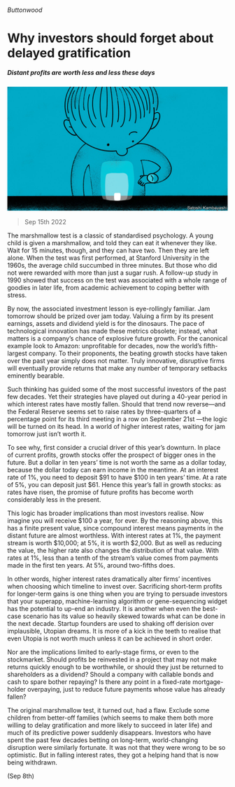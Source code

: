 ###### Buttonwood

# Why investors should forget about delayed gratification 

##### Distant profits are worth less and less these days 

![image](images/20220917_FND002.jpg) 

> Sep 15th 2022 

The marshmallow test is a classic of standardised psychology. A young child is given a marshmallow, and told they can eat it whenever they like. Wait for 15 minutes, though, and they can have two. Then they are left alone. When the test was first performed, at Stanford University in the 1960s, the average child succumbed in three minutes. But those who did not were rewarded with more than just a sugar rush. A follow-up study in 1990 showed that success on the test was associated with a whole range of goodies in later life, from academic achievement to coping better with stress.

By now, the associated investment lesson is eye-rollingly familiar. Jam tomorrow should be prized over jam today. Valuing a firm by its present earnings, assets and dividend yield is for the dinosaurs. The pace of technological innovation has made these metrics obsolete; instead, what matters is a company’s chance of explosive future growth. For the canonical example look to Amazon: unprofitable for decades, now the world’s fifth-largest company. To their proponents, the beating growth stocks have taken over the past year simply does not matter. Truly innovative, disruptive firms will eventually provide returns that make any number of temporary setbacks eminently bearable.

Such thinking has guided some of the most successful investors of the past few decades. Yet their strategies have played out during a 40-year period in which interest rates have mostly fallen. Should that trend now reverse—and the Federal Reserve seems set to raise rates by three-quarters of a percentage point for its third meeting in a row on September 21st —the logic will be turned on its head. In a world of higher interest rates, waiting for jam tomorrow just isn’t worth it.

To see why, first consider a crucial driver of this year’s downturn. In place of current profits, growth stocks offer the prospect of bigger ones in the future. But a dollar in ten years’ time is not worth the same as a dollar today, because the dollar today can earn income in the meantime. At an interest rate of 1%, you need to deposit $91 to have $100 in ten years’ time. At a rate of 5%, you can deposit just $61. Hence this year’s fall in growth stocks: as rates have risen, the promise of future profits has become worth considerably less in the present.

This logic has broader implications than most investors realise. Now imagine you will receive $100 a year, for ever. By the reasoning above, this has a finite present value, since compound interest means payments in the distant future are almost worthless. With interest rates at 1%, the payment stream is worth $10,000; at 5%, it is worth $2,000. But as well as reducing the value, the higher rate also changes the distribution of that value. With rates at 1%, less than a tenth of the stream’s value comes from payments made in the first ten years. At 5%, around two-fifths does.

In other words, higher interest rates dramatically alter firms’ incentives when choosing which timeline to invest over. Sacrificing short-term profits for longer-term gains is one thing when you are trying to persuade investors that your superapp, machine-learning algorithm or gene-sequencing widget has the potential to up-end an industry. It is another when even the best-case scenario has its value so heavily skewed towards what can be done in the next decade. Startup founders are used to shaking off derision over implausible, Utopian dreams. It is more of a kick in the teeth to realise that even Utopia is not worth much unless it can be achieved in short order.

Nor are the implications limited to early-stage firms, or even to the stockmarket. Should profits be reinvested in a project that may not make returns quickly enough to be worthwhile, or should they just be returned to shareholders as a dividend? Should a company with callable bonds and cash to spare bother repaying? Is there any point in a fixed-rate mortgage-holder overpaying, just to reduce future payments whose value has already fallen?

The original marshmallow test, it turned out, had a flaw. Exclude some children from better-off families (which seems to make them both more willing to delay gratification and more likely to succeed in later life) and much of its predictive power suddenly disappears. Investors who have spent the past few decades betting on long-term, world-changing disruption were similarly fortunate. It was not that they were wrong to be so optimistic. But in falling interest rates, they got a helping hand that is now being withdrawn.


 (Sep 8th)




